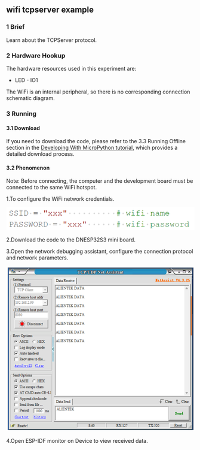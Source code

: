 ## wifi tcpserver example

### 1 Brief

Learn about the TCPServer protocol.

### 2 Hardware Hookup

The hardware resources used in this experiment are:

- LED - IO1

The WiFi is an internal peripheral, so there is no corresponding connection schematic diagram.

### 3 Running

#### 3.1 Download

If you need to download the code, please refer to the 3.3 Running Offline section in the [Developing With MicroPython tutorial](../../../../1_docs/Developing_With_MicroPython.md), which provides a detailed download process.

#### 3.2 Phenomenon

Note: Before connecting, the computer and the development board must be connected to the same WiFi hotspot.

1.To configure the WiFi network credentials.

![](../../../../1_docs/3_figures/examples/wifi_tcpserver/03_tcpserver_mpy.png)

2.Download the code to the DNESP32S3 mini board.

3.Open the network debugging assistant, configure the connection protocol and network parameters. 

![](../../../../1_docs/3_figures/examples/wifi_tcpserver/02_tcpserver.png)

4.Open ESP-IDF monitor on Device to view received data.